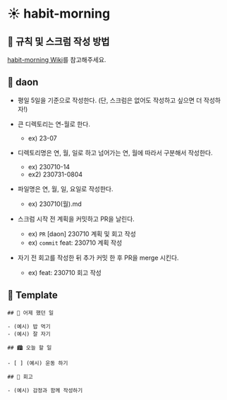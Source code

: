 # ☀️ habit-morning

## 🔨 규칙 및 스크럼 작성 방법

[habit-morning Wiki](https://github.com/habit-developers/habit-morning/wiki)를 참고해주세요.

## 🍒 daon
- 평일 5일을 기준으로 작성한다. (단, 스크럼은 없어도 작성하고 싶으면 더 작성하자!)
- 큰 디렉토리는 연-월로 한다.
  - ex) 23-07
- 디렉토리명은 연, 월, 일로 하고 넘어가는 연, 월에 따라서 구분해서 작성한다.
  - ex) 230710-14
  - ex2) 230731-0804
- 파일명은 연, 월, 일, 요일로 작성한다.
  - ex) 230710(월).md
- 스크럼 시작 전 계획을 커밋하고 PR을 날린다.
  - ex) `PR` [daon] 230710 계획 및 회고 작성
  - ex) `commit` feat: 230710 계획 작성

- 자기 전 회고를 작성한 뒤 추가 커밋 한 후 PR을 merge 시킨다.
  - ex) feat: 230710 회고 작성

## 🥑 Template
```
## 🌃 어제 했던 일

- (예시) 밥 먹기
- (예시) 잘 자기

## 🏙️ 오늘 할 일

- [ ] (예시) 운동 하기

## 🌆 회고

- (예시) 감정과 함께 작성하기
```
